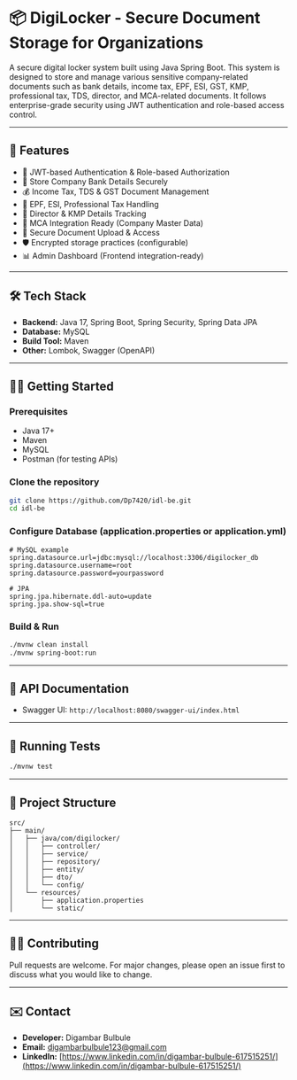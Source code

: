 # 📦 DigiLocker - Secure Document Storage for Organizations

A secure digital locker system built using Java Spring Boot. This system is designed to store and manage various sensitive company-related documents such as bank details, income tax, EPF, ESI, GST, KMP, professional tax, TDS, director, and MCA-related documents. It follows enterprise-grade security using JWT authentication and role-based access control.

---

## 🚀 Features

- 🔐 JWT-based Authentication & Role-based Authorization
- 🏦 Store Company Bank Details Securely
- 💰 Income Tax, TDS & GST Document Management
- 🏢 EPF, ESI, Professional Tax Handling
- 👤 Director & KMP Details Tracking
- 🧾 MCA Integration Ready (Company Master Data)
- 📂 Secure Document Upload & Access
- 🛡️ Encrypted storage practices (configurable)
- 📊 Admin Dashboard (Frontend integration-ready)

---

## 🛠️ Tech Stack

- **Backend:** Java 17, Spring Boot, Spring Security, Spring Data JPA
- **Database:** MySQL
- **Build Tool:** Maven
- **Other:** Lombok, Swagger (OpenAPI)

---

## 🧑‍💻 Getting Started

### Prerequisites

- Java 17+
- Maven
- MySQL
- Postman (for testing APIs)

### Clone the repository

```bash
git clone https://github.com/Dp7420/idl-be.git
cd idl-be
```

### Configure Database (application.properties or application.yml)

```properties
# MySQL example
spring.datasource.url=jdbc:mysql://localhost:3306/digilocker_db
spring.datasource.username=root
spring.datasource.password=yourpassword

# JPA
spring.jpa.hibernate.ddl-auto=update
spring.jpa.show-sql=true
```

### Build & Run

```bash
./mvnw clean install
./mvnw spring-boot:run
```

---

## 📮 API Documentation

- Swagger UI: `http://localhost:8080/swagger-ui/index.html`

---

## 🧪 Running Tests

```bash
./mvnw test
```

---

<!-- ## 🐳 Docker Support (Optional) -->

<!-- ```bash
docker build -t digilocker-app .
docker run -p 8080:8080 digilocker-app
``` -->

<!-- --- -->

## 📂 Project Structure

```
src/
├── main/
│   ├── java/com/digilocker/
│   │   ├── controller/
│   │   ├── service/
│   │   ├── repository/
│   │   ├── entity/
│   │   ├── dto/
│   │   └── config/
│   └── resources/
│       ├── application.properties
│       └── static/
```

---

## 🙋‍♂️ Contributing

Pull requests are welcome. For major changes, please open an issue first to discuss what you would like to change.

---

<!-- ## 📃 License -->

<!-- This project is licensed under the MIT License. -->

<!-- --- -->

## ✉️ Contact

- **Developer:** Digambar Bulbule  
- **Email:** digambarbulbule123@gmail.com  
- **LinkedIn:** [https://www.linkedin.com/in/digambar-bulbule-617515251/](https://www.linkedin.com/in/digambar-bulbule-617515251/)
